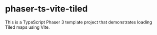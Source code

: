 # phaser-ts-vite-tiled
This is a TypeScript Phaser 3 template project that demonstrates loading Tiled maps using Vite.
